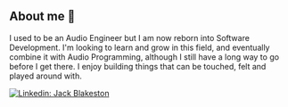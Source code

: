 ## About me 👋

I used to be an Audio Engineer but I am now reborn into Software Development. I'm looking to learn and grow in this field, and eventually combine it with Audio Programming, although I still have a long way to go before I get there. I enjoy building things that can be touched, felt and played around with. 

[![Linkedin: Jack Blakeston](https://img.shields.io/badge/-Jack_Blakeston-blue?style=flat-square&logo=Linkedin&logoColor=white&link=https://www.linkedin.com/in/jack-blakeston/)](https://www.linkedin.com/in/jack-blakeston/)

